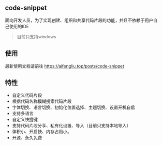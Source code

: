 ## code-snippet
面向开发人员，为了实现创建、组织和共享代码片段的功能，并且不依赖于用户自己使用的IDE
>目前只支持windows
## 使用
最新使用文档请前往 https://aifengliu.top/posts/code-snippet

## 特性
- 自定义代码片段
- 根据代码名称模糊搜索代码片段
- 字体切换、语言切换、初始化位置选择、主题切换、设置开机自启
- 支持多语言
- 自定义快捷键
- 支持代码片段分享、私有化设置、导入（目前只支持本地导入）
- 体积小、开启快、内存占用小。
- 开源、永久免费
